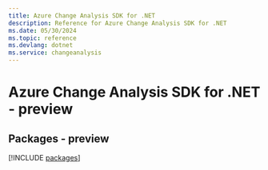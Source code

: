 ```yaml
---
title: Azure Change Analysis SDK for .NET
description: Reference for Azure Change Analysis SDK for .NET
ms.date: 05/30/2024
ms.topic: reference
ms.devlang: dotnet
ms.service: changeanalysis
---
```

# Azure Change Analysis SDK for .NET - preview
## Packages - preview
[!INCLUDE [packages](change-analysis-index.md)]